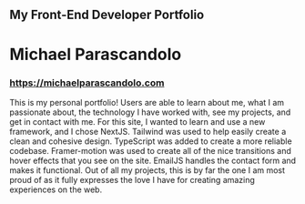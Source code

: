 ## My Front-End Developer Portfolio

# Michael Parascandolo

### https://michaelparascandolo.com

This is my personal portfolio! Users are able to learn about me, what I am passionate about, the technology I have worked with, see my projects, and get in contact with me. For this site, I wanted to learn and use a new framework, and I chose NextJS. Tailwind was used to help easily create a clean and cohesive design. TypeScript was added to create a more reliable codebase. Framer-motion was used to create all of the nice transitions and hover effects that you see on the site. EmailJS handles the contact form and makes it functional. Out of all my projects, this is by far the one I am most proud of as it fully expresses the love I have for creating amazing experiences on the web.
